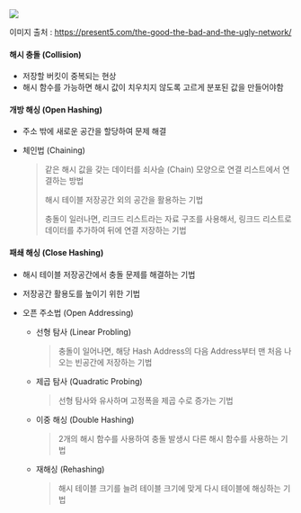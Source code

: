 <img src ="https://user-images.githubusercontent.com/37543606/71568098-c817f480-2b07-11ea-8e36-b6eccbc52d83.jpg"/>

이미지 출처 : https://present5.com/the-good-the-bad-and-the-ugly-network/



#### 해시 충돌 (Collision)

- 저장할 버킷이 중복되는 현상
- 해시 함수를 가능하면 해시 값이 치우치지 않도록 고르게 분포된 값을 만들어야함



#### 개방 해싱 (Open Hashing) 

- 주소 밖에 새로운 공간을 할당하여 문제 해결

- 체인법 (Chaining)

  > 같은 해시 값을 갖는 데이터를 쇠사슬 (Chain) 모양으로 연결 리스트에서 연결하는 방법
  >
  > 해시 테이블 저장공간 외의 공간을 활용하는 기법
  >
  > 충돌이 일러나면, 리크드 리스트라는 자료 구조를 사용해서, 링크드 리스트로 데이터를 추가하여 뒤에 연결 저장하는 기법



#### 패쇄 해싱 (Close Hashing)

- 해시 테이블 저장공간에서 충돌 문제를 해결하는 기법

- 저장공간 활용도를 높이기 위한 기법

- 오픈 주소법 (Open Addressing)

  - 선형 탐사 (Linear Probling)

    > 충돌이 일어나면, 해당 Hash Address의 다음 Address부터 맨 처음 나오는 빈공간에 저장하는 기법

  - 제곱 탐사 (Quadratic Probing)

    > 선형 탐사와 유사하며 고정폭을 제곱 수로 증가는 기법

  - 이중 해싱 (Double Hashing)

    > 2개의 해시 함수를 사용하여 충돌 발생시 다른 해시 함수를 사용하는 기법

  - 재해싱 (Rehashing)

    > 해시 테이블 크기를 늘려 테이블 크기에 맞게 다시 테이블에 해싱하는 기법

